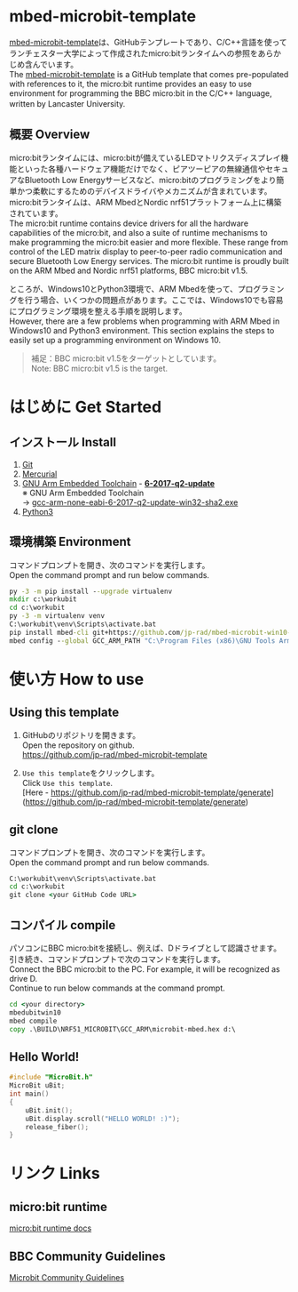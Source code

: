 # mbed-microbit-template

[mbed-microbit-template](https://github.com/jp-rad/mbed-microbit-template)は、GitHubテンプレートであり、C/C++言語を使ってランチェスター大学によって作成されたmicro:bitランタイムへの参照をあらかじめ含んでいます。  
The [mbed-microbit-template](https://github.com/jp-rad/mbed-microbit-template) is a GitHub template that comes pre-populated with references to it, the micro:bit runtime provides an easy to use environment for programming the BBC micro:bit in the C/C++ language, written by Lancaster University.　　

## 概要 Overview

micro:bitランタイムには、micro:bitが備えているLEDマトリクスディスプレイ機能といった各種ハードウェア機能だけでなく、ピアツーピアの無線通信やセキュアなBluetooth Low Energyサービスなど、micro:bitのプログラミングをより簡単かつ柔軟にするためのデバイスドライバやメカニズムが含まれています。micro:bitランタイムは、ARM MbedとNordic nrf51プラットフォーム上に構築されています。  
The micro:bit runtime contains device drivers for all the hardware capabilities of the micro:bit, and also a suite of runtime mechanisms to make programming the micro:bit easier and more flexible. These range from control of the LED matrix display to peer-to-peer radio communication and secure Bluetooth Low Energy services. The micro:bit runtime is proudly built on the ARM Mbed and Nordic nrf51 platforms, BBC micro:bit v1.5.  

ところが、Windows10とPython3環境で、ARM Mbedを使って、プログラミングを行う場合、いくつかの問題点があります。ここでは、Windows10でも容易にプログラミング環境を整える手順を説明します。  
However, there are a few problems when programming with ARM Mbed in Windows10 and Python3 environment. This section explains the steps to easily set up a programming environment on Windows 10.  

> 補足：BBC micro:bit v1.5をターゲットとしています。  
> Note: BBC micro:bit v1.5 is the target.  

# はじめに Get Started

## インストール Install 

1. [Git](https://git-scm.com/)
2. [Mercurial](https://www.mercurial-scm.org/)
3. [GNU Arm Embedded Toolchain](https://developer.arm.com/tools-and-software/open-source-software/developer-tools/gnu-toolchain/gnu-rm/downloads) - [**6-2017-q2-update**](https://developer.arm.com/-/media/Files/downloads/gnu-rm/6-2017q2/gcc-arm-none-eabi-6-2017-q2-update-win32-sha2.exe)  
※ GNU Arm Embedded Toolchain  
  → [gcc-arm-none-eabi-6-2017-q2-update-win32-sha2.exe](https://developer.arm.com/-/media/Files/downloads/gnu-rm/6-2017q2/gcc-arm-none-eabi-6-2017-q2-update-win32-sha2.exe)
4. [Python3](https://www.python.org/downloads/)

## 環境構築 Environment

コマンドプロンプトを開き、次のコマンドを実行します。  
Open the command prompt and run below commands.

```CommandPrompt.cmd
py -3 -m pip install --upgrade virtualenv
mkdir c:\workubit
cd c:\workubit
py -3 -m virtualenv venv
C:\workubit\venv\Scripts\activate.bat
pip install mbed-cli git+https://github.com/jp-rad/mbed-microbit-win10-setup.git
mbed config --global GCC_ARM_PATH "C:\Program Files (x86)\GNU Tools Arm Embedded\6 2017-q2-update\bin"

```

# 使い方 How to use

## Using this template

1. GitHubのリポジトリを開きます。  
   Open the repository on github.  
   https://github.com/jp-rad/mbed-microbit-template

1. `Use this template`をクリックします。  
   Click `Use this template`.  
   [Here - https://github.com/jp-rad/mbed-microbit-template/generate]   (https://github.com/jp-rad/mbed-microbit-template/generate)


## git clone

コマンドプロンプトを開き、次のコマンドを実行します。  
Open the command prompt and run below commands.

```CommandPrompt.cmd
C:\workubit\venv\Scripts\activate.bat
cd c:\workubit
git clone <your GitHub Code URL>
```

## コンパイル compile

パソコンにBBC micro:bitを接続し、例えば、Dドライブとして認識させます。   
引き続き、コマンドプロンプトで次のコマンドを実行します。   
Connect the BBC micro:bit to the PC. For example, it will be recognized as drive D.  
Continue to run below commands at the command prompt.

```CommandPrompt.cmd
cd <your directory>
mbedubitwin10
mbed compile
copy .\BUILD\NRF51_MICROBIT\GCC_ARM\microbit-mbed.hex d:\
```

## Hello World!

```cpp
#include "MicroBit.h"
MicroBit uBit;
int main()
{
    uBit.init();
    uBit.display.scroll("HELLO WORLD! :)");
    release_fiber();
}
```

# リンク Links

## micro:bit runtime

[micro:bit runtime docs](https://lancaster-university.github.io/microbit-docs/)

## BBC Community Guidelines

[Microbit Community Guidelines](http://microbit.org/community/)
